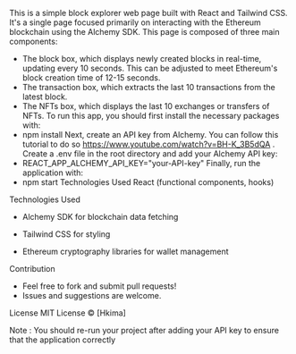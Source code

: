 This is a simple block explorer web page built with React and Tailwind CSS. It's a single page focused primarily on interacting with the Ethereum blockchain using the Alchemy SDK. This page is composed of three main components:
  + The block box, which displays newly created blocks in real-time, updating every 10 seconds. This can be adjusted to meet Ethereum's block creation time of 12-15 seconds.
  + The transaction box, which extracts the last 10 transactions from the latest block.
  + The NFTs box, which displays the last 10 exchanges or transfers of NFTs.
To run this app, you should first install the necessary packages with:
  + npm install
Next, create an API key from Alchemy. You can follow this tutorial to do so https://www.youtube.com/watch?v=BH-K_3B5dQA .
Create a .env file in the root directory and add your Alchemy API key:
  + REACT_APP_ALCHEMY_API_KEY="your-API-key"
Finally, run the application with:
  + npm start
  Technologies Used
React (functional components, hooks)


Technologies Used
+ Alchemy SDK for blockchain data fetching

+ Tailwind CSS for styling

+ Ethereum cryptography libraries for wallet management

Contribution
+ Feel free to fork and submit pull requests!
+ Issues and suggestions are welcome.

License
MIT License © [Hkima]

Note : You should re-run your project after adding your API key to ensure that the application correctly 
